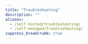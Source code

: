 ```yaml
---
title: "Troubleshooting"
description: ""
aliases:
  - /self-hosted/troubleshooting/
  - /self-managed/troubleshooting/
suppress_breadcrumb: true
---
```


<!-- Note: The self-managed docs are in a separate branch. The self-managed section in main is used for redirect purposes of the pre-LTS (circa Dec. 2024) self-managed docs -->

